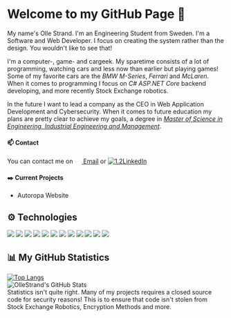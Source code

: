 # Welcome to my GitHub Page 👋
My name's Olle Strand. I'm an Engineering Student from Sweden.
I'm a Software and Web Developer. I focus on creating the system rather than the design. You wouldn't like to see that!  
  
I'm a computer-, game- and cargeek. My sparetime consists of a lot of programming, watching cars and less now than earlier but playing games! Some of my favorite cars are the *BMW M-Series*, *Ferrari* and *McLaren*. When it comes to programming I focus on *C# ASP.NET Core* backend developing, and more recently Stock Exchange robotics.  
  
In the future I want to lead a company as the CEO in Web Application Development and Cybersecurity. When it comes to future education my plans are pretty clear to achieve my goals, a degree in [*Master of Science in Engineering, Industrial Engineering and Management*](http://www.lth.se/utbildning/industriell-ekonomi/).
#### 📫 Contact
You can contact me on  [<img src="https://image.flaticon.com/icons/svg/54/54215.svg" width="16" height="16"> Email](mailto:ollestrand02@gmail.com) or [![1.2]LinkedIn](https://www.linkedin.com/in/olle-strand-94584a1a5/)
#### ✒️ Current Projects
* Autoropa Website
## ⚙️ Technologies
![](https://img.shields.io/badge/OS-Windows-informational?style=flat&logo=Windows&logoColor=white&color=1a1a1a) ![](https://img.shields.io/badge/Editor-Visual%20Studio-informational?style=flat&logo=Visual%20Studio&logoColor=white&color=1a1a1a) ![](https://img.shields.io/badge/Code-C%23-informational?style=flat&logo=C%20Sharp&logoColor=white&color=1a1a1a) ![](https://img.shields.io/badge/Code-JavaScript-informational?style=flat&logo=JavaScript&logoColor=white&color=1a1a1a) ![](https://img.shields.io/badge/Code-Python-informational?style=flat&logo=Python&logoColor=white&color=1a1a1a) ![](https://img.shields.io/badge/Code-HTML-informational?style=flat&logo=HTML5&logoColor=white&color=1a1a1a) ![](https://img.shields.io/badge/Database-MySQL-informational?style=flat&logo=MySQL&logoColor=white&color=1a1a1a) ![](https://img.shields.io/badge/Database-MS%20SQL-informational?style=flat&logo=Microsoft%20SQL%20Server&logoColor=white&color=1a1a1a) ![](https://img.shields.io/badge/Framework-.NET-informational?style=flat&logo=.NET&logoColor=white&color=1a1a1a) ![](https://img.shields.io/badge/Framework-.NET%20Core-informational?style=flat&logo=.NET&logoColor=white&color=1a1a1a) ![](https://img.shields.io/badge/Framework-ASP.NET-informational?style=flat&logo=.NET&logoColor=white&color=1a1a1a) ![](https://img.shields.io/badge/Framework-ASP.NET%20Core-informational?style=flat&logo=.NET&logoColor=white&color=1a1a1a)
## 📊 My GitHub Statistics
[![Top Langs](https://github-readme-stats.vercel.app/api/top-langs/?username=ollestrand&hide=html&count_private=true&bg_color=1a1a1a&title_color=ffffff&text_color=f5f5f5&layout=compact)](https://github.com/anuraghazra/github-readme-stats)  
![OlleStrand's GitHub Stats](https://github-readme-stats.vercel.app/api?username=ollestrand&count_private=true&show_icons=true&include_all_commits=true&hide=issues,prs&bg_color=1a1a1a&title_color=ffffff&text_color=f5f5f5)  
Statistics isn't quite right. Many of my projects requires a closed source code for security reasons! This is to ensure that code isn't stolen from Stock Exchange Robotics, Encryption Methods and more.

<!-- Icons -->
[1.2]: https://raw.githubusercontent.com/MartinHeinz/MartinHeinz/master/linkedin-3-16.png (LinkedIn icon without padding)

<!--
**OlleStrand/OlleStrand** is a ✨ _special_ ✨ repository because its `README.md` (this file) appears on your GitHub profile.

Here are some ideas to get you started:

- 🔭 I’m currently working on ...
- 🌱 I’m currently learning ...
- 👯 I’m looking to collaborate on ...
- 🤔 I’m looking for help with ...
- 💬 Ask me about ...
- 📫 How to reach me: ...
- 😄 Pronouns: ...
- ⚡ Fun fact: ...
-->
